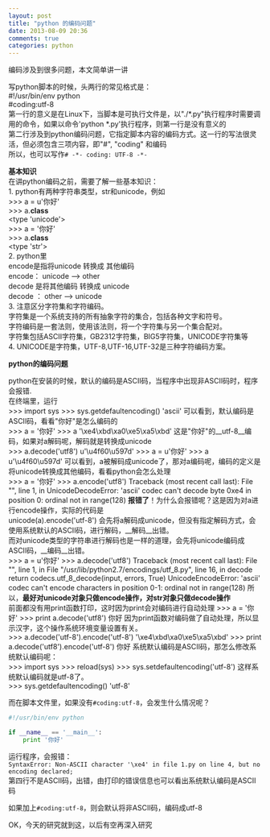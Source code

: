```yaml
---
layout: post
title: "python 的编码问题"
date: 2013-08-09 20:36
comments: true
categories: python
---
```

编码涉及到很多问题，本文简单讲一讲    
              
写python脚本的时候，头两行的常见格式是：          
    #!/usr/bin/env python                  
    #coding:utf-8               
第一行的意义是在Linux下，当脚本是可执行文件是，以"./\*.py"执行程序时需要调用的命令，如果以命令'python  \*.py'执行程序，则第一行是没有意义的                
第二行涉及到python编码问题，它指定脚本内容的编码方式。这一行的写法很灵活，但必须包含三项内容，即"#", "coding" 和编码     
所以，也可以写作`# -*- coding: UTF-8 -*-`
                 
__基本知识__                 
在讲python编码之前，需要了解一些基本知识：           
1\. python有两种字符串类型，str和unicode，例如           
    >>> a = u'你好'          
    >>> a.__class__             
    <type 'unicode'>           
    >>> a = '你好'           
    >>> a.__class__      
    <type 'str'>          
2\. python里         
encode是指将unicode 转换成  其他编码           
    encode： unicode  -->  other            
decode 是将其他编码  转换成 unicode            
    decode ： other   -->  unicode               
3\. 注意区分字符集和字符编码。         
    字符集是一个系统支持的所有抽象字符的集合，包括各种文字和符号。         
    字符编码是一套法则，使用该法则，将一个字符集与另一个集合配对。       
    字符集包括ASCII字符集，GB2312字符集，BIG5字符集，UNICODE字符集等        
4\. UNICODE是字符集，UTF-8,UTF-16,UTF-32是三种字符编码方案。          
               
               
__python的编码问题__            
               
python在安装的时候，默认的编码是ASCII码，当程序中出现非ASCII码时，程序会报错.            
在终端里，运行           
    >>> import sys
    >>> sys.getdefaultencoding()
    'ascii'
可以看到，默认编码是ASCII码，看看"你好"是怎么编码的            
    >>> a = '你好'
    >>> a
    '\xe4\xbd\xa0\xe5\xa5\xbd'
这是"你好"的__utf-8__编码，如果对a解码呢，解码就是转换成unicode            
    >>> a.decode('utf8')
    u'\u4f60\u597d'
    >>> a = u'你好'
    >>> a
    u'\u4f60\u597d'
可以看到，a被解码成unicode了，那对a编码呢，编码的定义是将unicode转换成其他编码，看看python会怎么处理            
    >>> a = '你好'
    >>> a.encode('utf8')
    Traceback (most recent call last):
      File "<stdin>", line 1, in <module>
    UnicodeDecodeError: 'ascii' codec can't decode byte 0xe4 in position 0: ordinal not in range(128)
__报错了__！为什么会报错呢？这是因为对a进行encode操作，实际的代码是             
    unicode(a).encode('utf-8')
会先将a解码成unicode，但没有指定解码方式，会使用系统默认的ASCII码，进行解码，__解码__出错。           
而对unicode类型的字符串进行解码也是一样的道理，会先将unicode编码成ASCII码，__编码__出错。           
    >>> a = u'你好'
    >>> a.decode('utf8')
    Traceback (most recent call last):
      File "<stdin>", line 1, in <module>
      File "/usr/lib/python2.7/encodings/utf_8.py", line 16, in decode
        return codecs.utf_8_decode(input, errors, True)
    UnicodeEncodeError: 'ascii' codec can't encode characters in position 0-1: ordinal not in range(128)
所以，__最好对unicode对象只做encode操作，对str对象只做decode操作__              
前面都没有用print函数打印，这时因为print会对编码进行自动处理
    >>> a = '你好'
    >>> print a.decode('utf8')
    你好
因为print函数对编码做了自动处理，所以显示汉字，这个操作系统环境变量设置有关。           
    >>> a.decode('utf-8').encode('utf-8')
    '\xe4\xbd\xa0\xe5\xa5\xbd'
    >>> print a.decode('utf8').encode('utf-8')
    你好
系统默认编码是ASCII码，那怎么修改系统默认编码呢：            
    >>> import sys
    >>> reload(sys)
    >>> sys.setdefaultencoding('utf-8')
这样系统默认编码就是utf-8了。             
    >>> sys.getdefaultencoding()
    'utf-8'
              
而在脚本文件里，如果没有`#coding:utf-8`，会发生什么情况呢？            
```python
#!/usr/bin/env python

if __name__ == '__main__':
    print '你好'
```
运行程序，会报错：               
`SyntaxError: Non-ASCII character '\xe4' in file 1.py on line 4, but no encoding declared;`                
第四行不是ASCII码，出错，由打印的错误信息也可以看出系统默认编码是ASCII码         
         
如果加上`#coding:utf-8`，则会默认将非ASCII码，编码成utf-8             
               
OK，今天的研究就到这，以后有空再深入研究
